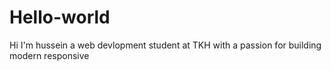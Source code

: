 # Hello-world
Hi I'm hussein a web devlopment student at TKH with a passion for building modern responsive 
